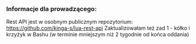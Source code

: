 ### Informacje dla prowadzącego:
Rest API jest w osobnym publicznym repozytorium: https://github.com/kinga-s/lua-rest-api
Zaktualizowałam też zad 1 - kółko i krzyżyk w Bashu (w terminie mniejszym niż 2 tygodnie od końca oddania)
